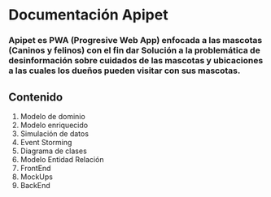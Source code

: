 #  **Documentación Apipet**

### Apipet es  PWA \(Progresive Web App\) enfocada a las mascotas \(Caninos y felinos\) con el fin dar Solución a la problemática de desinformación sobre cuidados de las mascotas y ubicaciones a las cuales los dueños pueden visitar con sus mascotas.

## Contenido

1. Modelo de dominio
2. Modelo enriquecido
3. Simulación de datos
4. Event Storming
5. Diagrama de clases
6. Modelo Entidad Relación
7. FrontEnd
8. MockUps
9. BackEnd
